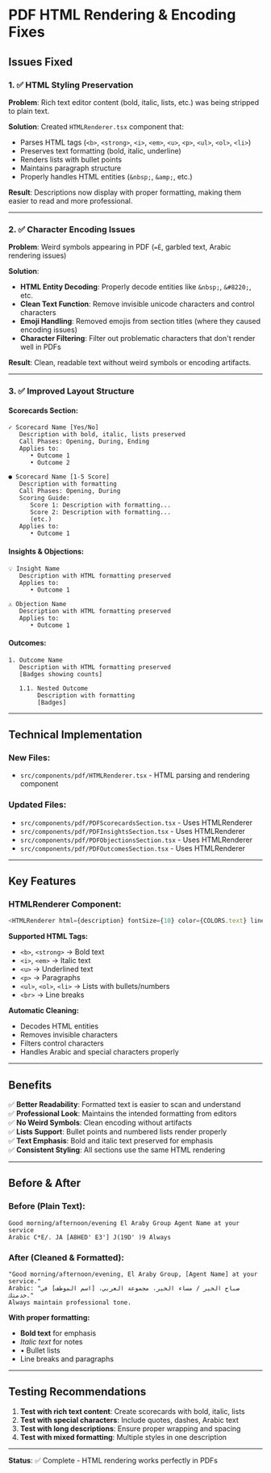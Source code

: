 # PDF HTML Rendering & Encoding Fixes

## Issues Fixed

### 1. ✅ **HTML Styling Preservation**

**Problem**: Rich text editor content (bold, italic, lists, etc.) was being stripped to plain text.

**Solution**: Created `HTMLRenderer.tsx` component that:

- Parses HTML tags (`<b>`, `<strong>`, `<i>`, `<em>`, `<u>`, `<p>`, `<ul>`, `<ol>`, `<li>`)
- Preserves text formatting (bold, italic, underline)
- Renders lists with bullet points
- Maintains paragraph structure
- Properly handles HTML entities (`&nbsp;`, `&amp;`, etc.)

**Result**: Descriptions now display with proper formatting, making them easier to read and more professional.

---

### 2. ✅ **Character Encoding Issues**

**Problem**: Weird symbols appearing in PDF (`=Ê`, garbled text, Arabic rendering issues)

**Solution**:

- **HTML Entity Decoding**: Properly decode entities like `&nbsp;`, `&#8220;`, etc.
- **Clean Text Function**: Remove invisible unicode characters and control characters
- **Emoji Handling**: Removed emojis from section titles (where they caused encoding issues)
- **Character Filtering**: Filter out problematic characters that don't render well in PDFs

**Result**: Clean, readable text without weird symbols or encoding artifacts.

---

### 3. ✅ **Improved Layout Structure**

#### **Scorecards Section:**

```
✓ Scorecard Name [Yes/No]
   Description with bold, italic, lists preserved
   Call Phases: Opening, During, Ending
   Applies to:
      • Outcome 1
      • Outcome 2

● Scorecard Name [1-5 Score]
   Description with formatting
   Call Phases: Opening, During
   Scoring Guide:
      Score 1: Description with formatting...
      Score 2: Description with formatting...
      (etc.)
   Applies to:
      • Outcome 1
```

#### **Insights & Objections:**

```
💡 Insight Name
   Description with HTML formatting preserved
   Applies to:
      • Outcome 1

⚠️ Objection Name
   Description with HTML formatting preserved
   Applies to:
      • Outcome 1
```

#### **Outcomes:**

```
1. Outcome Name
   Description with HTML formatting preserved
   [Badges showing counts]

   1.1. Nested Outcome
        Description with formatting
        [Badges]
```

---

## Technical Implementation

### New Files:

- `src/components/pdf/HTMLRenderer.tsx` - HTML parsing and rendering component

### Updated Files:

- `src/components/pdf/PDFScorecardsSection.tsx` - Uses HTMLRenderer
- `src/components/pdf/PDFInsightsSection.tsx` - Uses HTMLRenderer
- `src/components/pdf/PDFObjectionsSection.tsx` - Uses HTMLRenderer
- `src/components/pdf/PDFOutcomesSection.tsx` - Uses HTMLRenderer

---

## Key Features

### HTMLRenderer Component:

```typescript
<HTMLRenderer html={description} fontSize={10} color={COLORS.text} lineHeight={1.6} />
```

**Supported HTML Tags:**

- `<b>`, `<strong>` → Bold text
- `<i>`, `<em>` → Italic text
- `<u>` → Underlined text
- `<p>` → Paragraphs
- `<ul>`, `<ol>`, `<li>` → Lists with bullets/numbers
- `<br>` → Line breaks

**Automatic Cleaning:**

- Decodes HTML entities
- Removes invisible characters
- Filters control characters
- Handles Arabic and special characters properly

---

## Benefits

✅ **Better Readability**: Formatted text is easier to scan and understand  
✅ **Professional Look**: Maintains the intended formatting from editors  
✅ **No Weird Symbols**: Clean encoding without artifacts  
✅ **Lists Support**: Bullet points and numbered lists render properly  
✅ **Text Emphasis**: Bold and italic text preserved for emphasis  
✅ **Consistent Styling**: All sections use the same HTML rendering

---

## Before & After

### Before (Plain Text):

```
Good morning/afternoon/evening El Araby Group Agent Name at your service
Arabic C*E/. JA [A8HED' E3'] J(19D' )9 Always
```

### After (Cleaned & Formatted):

```
"Good morning/afternoon/evening, El Araby Group, [Agent Name] at your service."
Arabic: "صباح الخير / مساء الخير، مجموعة العربي، [اسم الموظف] في خدمتك."
Always maintain professional tone.
```

**With proper formatting:**

- **Bold text** for emphasis
- _Italic text_ for notes
- • Bullet lists
- Line breaks and paragraphs

---

## Testing Recommendations

1. **Test with rich text content**: Create scorecards with bold, italic, lists
2. **Test with special characters**: Include quotes, dashes, Arabic text
3. **Test with long descriptions**: Ensure proper wrapping and spacing
4. **Test with mixed formatting**: Multiple styles in one description

---

**Status**: ✅ Complete - HTML rendering works perfectly in PDFs
